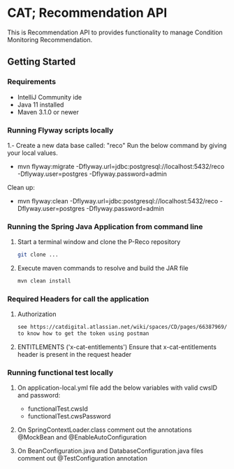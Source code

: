 # CAT; Recommendation API
 This is Recommendation API to provides functionality to manage Condition Monitoring Recommendation.

## Getting Started

### Requirements

 * IntelliJ Community ide
 * Java 11 installed
 * Maven 3.1.0 or newer


### Running Flyway scripts locally
1.- Create a new data base called: "reco"
Run the below command by giving your local values.

* mvn flyway:migrate -Dflyway.url=jdbc:postgresql://localhost:5432/reco -Dflyway.user=postgres -Dflyway.password=admin

Clean up:

* mvn flyway:clean -Dflyway.url=jdbc:postgresql://localhost:5432/reco -Dflyway.user=postgres -Dflyway.password=admin

### Running the Spring Java Application from command line

1. Start a terminal window and clone the P-Reco repository
    ```bash
    git clone ...
    ```
2.  Execute maven commands to resolve and build the JAR file
     ```bash
     mvn clean install
     ```

### Required Headers for call the application

1. Authorization

     ```bash
     see https://catdigital.atlassian.net/wiki/spaces/CD/pages/66387969/How+to+get+OAuth+tokens+using+Postman+CWS+login
   to know how to get the token using postman
   

     ```
2. ENTITLEMENTS ('x-cat-entitlements')
   Ensure that x-cat-entitlements header is present in the request header

### Running functional test locally

1. On application-local.yml file add the below variables with valid cwsID and password:
    - functionalTest.cwsId
    - functionalTest.cwsPassword
    
2. On SpringContextLoader.class comment out the annotations @MockBean and @EnableAutoConfiguration 

3. On BeanConfiguration.java and DatabaseConfiguration.java files comment out @TestConfiguration annotation